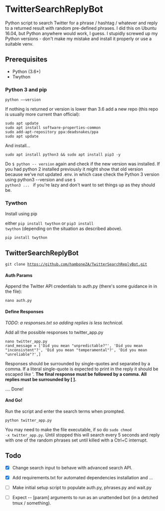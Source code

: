 #  TwitterSearchReplyBot

Python script to search Twitter for a phrase / hashtag / whatever and reply to a returned result with random pre-defined phrases. I did this on Ubuntu 16.04, but Python anywhere would work, I guess. I stupidly screwed up my Python versions - don't make my mistake and install it properly or use a suitable venv.

## Prerequisites

- Python (3.6+)
- Twython

### Python 3 and pip

<code>python ––version</code>

If nothing is returned or version is lower than 3.6 add a new repo (this repo is usually more current than official):

    sudo apt update
    sudo apt install software-properties-common
    sudo add-apt-repository ppa:deadsnakes/ppa
    sudo apt update

And install...

    sudo apt install python3 && sudo apt install pip3 -y

Do <code>$ python -- version</code> again and check if the new version was installed. If you had python 2 installed previously it might show that old version because we've not updated .env. in which case check the Python 3 version using python3 --version and use <code>$ python3 ... </code> if you're lazy and don't want to set things up as they should be.

### Tywthon

Install using pip

either <code>pip install twython</code> or <code>pip3 install twython</code> (depending on the situation as described above).

    pip install twython

## TwitterSearchReplyBot

<code>git clone https://github.com/hamboneZA/TwitterSearchReplyBot.git</code>

#### Auth Params

Append the Twitter API credentials to auth.py (there's some guidance in in the file):

<code>nano auth.py</code>

#### Define Responses

<i>TODO: a responses.txt so adding replies is less technical.</i>

Add all the possible responses to twitter_app.py

    nano twitter_app.py
    rand_message = ['Did you mean "unpredictable?"', 'Did you mean "inconsistent"?', 'Did you mean "temperamental"?', 'Did you mean "unreliable"?',]

Responses should be surrounded by single-quotes and separated by a comma. 
If a literal single-quote is expected to print in the reply it should be escaped like \'. <b>The final response must be followed by a comma. All replies must be surrounded by [ ].</b>

.... Done!

#### And Go!

Run the script and enter the search terms when prompted.

<code>python twitter_app.py</code>

You may need to make the file executable, if so do <code>sudo chmod -x twitter_app.py</code>. Until stopped this will search every 5 seconds and reply with one of the random phrases set until killed with a Ctrl+C interrupt.

## Todo

- [x] Change search input to behave with advanced search API.
- [x] Add requirements.txt for automated dependencies installation and ... 
- [ ] Make initial setup script to populate auth.py, phrases.py and wait.py
- [ ] Expect -- [param] arguments to run as an unattended bot (in a detched tmux / something).

